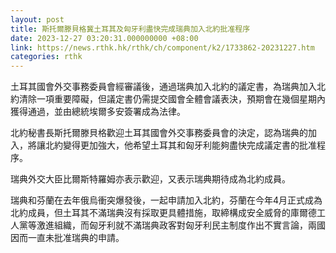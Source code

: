```yaml
---
layout: post
title: 斯托爾滕貝格冀土耳其及匈牙利盡快完成瑞典加入北約批准程序
date: 2023-12-27 03:20:31.000000000 +08:00
link: https://news.rthk.hk/rthk/ch/component/k2/1733862-20231227.htm
categories: rthk
---
```


土耳其國會外交事務委員會經審議後，通過瑞典加入北約的議定書，為瑞典加入北約清除一項重要障礙，但議定書仍需提交國會全體會議表決，預期會在幾個星期內獲得通過，並由總統埃爾多安簽署成為法律。

北約秘書長斯托爾滕貝格歡迎土耳其國會外交事務委員會的決定，認為瑞典的加入，將讓北約變得更加強大，他希望土耳其和匈牙利能夠盡快完成議定書的批准程序。

瑞典外交大臣比爾斯特羅姆亦表示歡迎，又表示瑞典期待成為北約成員。

瑞典和芬蘭在去年俄烏衝突爆發後，一起申請加入北約，芬蘭在今年4月正式成為北約成員，但土耳其不滿瑞典沒有採取更具體措施，取締構成安全威脅的庫爾德工人黨等激進組織，而匈牙利就不滿瑞典政客對匈牙利民主制度作出不實言論，兩國因而一直未批准瑞典的申請。
